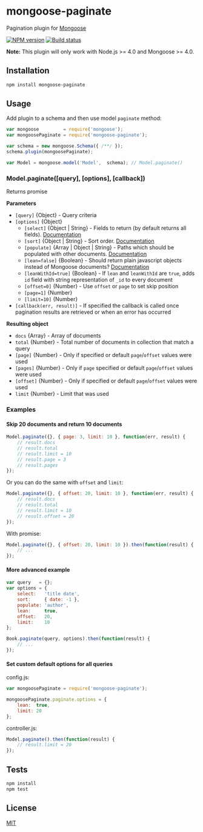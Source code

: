 # mongoose-paginate

Pagination plugin for [Mongoose](http://mongoosejs.com)

[![NPM version](https://img.shields.io/npm/v/mongoose-paginate.svg)](https://npmjs.org/package/mongoose-paginate)
[![Build status](https://travis-ci.org/Jokero/mongoose-paginate.svg?branch=feature%2Frefactoring)](https://travis-ci.org/Jokero/mongoose-paginate)

**Note:** This plugin will only work with Node.js >= 4.0 and Mongoose >= 4.0.

## Installation

```bash
npm install mongoose-paginate
```

## Usage

Add plugin to a schema and then use model `paginate` method:

```js
var mongoose         = require('mongoose');
var mongoosePaginate = require('mongoose-paginate');

var schema = new mongoose.Schema({ /**/ });
schema.plugin(mongoosePaginate);

var Model = mongoose.model('Model',  schema); // Model.paginate()
```

### Model.paginate([query], [options], [callback])

Returns promise

**Parameters**

* `[query]` {Object} - Query criteria
* `[options]` {Object}
  - `[select]` {Object | String} - Fields to return (by default returns all fields). [Documentation](http://mongoosejs.com/docs/api.html#query_Query-select) 
  - `[sort]` {Object | String} - Sort order. [Documentation](http://mongoosejs.com/docs/api.html#query_Query-sort) 
  - `[populate]` {Array | Object | String} - Paths which should be populated with other documents. [Documentation](http://mongoosejs.com/docs/api.html#query_Query-populate)
  - `[lean=false]` {Boolean} - Should return plain javascript objects instead of Mongoose documents?  [Documentation](http://mongoosejs.com/docs/api.html#query_Query-lean)
  - `[leanWithId=true]` {Boolean} - If `lean` and `leanWithId` are `true`, adds `id` field with string representation of `_id` to every document
  - `[offset=0]` {Number} - Use `offset` or `page` to set skip position
  - `[page=1]` {Number}
  - `[limit=10]` {Number}
* `[callback(err, result)]` - If specified the callback is called once pagination results are retrieved or when an error has occurred

**Resulting object**
* `docs` {Array} - Array of documents
* `total` {Number} - Total number of documents in collection that match a query
* `[page]` {Number} - Only if specified or default `page`/`offset` values were used 
* `[pages]` {Number} - Only if `page` specified or default `page`/`offset` values were used 
* `[offset]` {Number} - Only if specified or default `page`/`offset` values were used
* `limit` {Number} - Limit that was used

### Examples

#### Skip 20 documents and return 10 documents

```js
Model.paginate({}, { page: 3, limit: 10 }, function(err, result) {
    // result.docs
    // result.total
    // result.limit = 10
    // result.page = 3
    // result.pages
});
```

Or you can do the same with `offset` and `limit`:
```js
Model.paginate({}, { offset: 20, limit: 10 }, function(err, result) {
    // result.docs
    // result.total
    // result.limit = 10
    // result.offset = 20
});
```

With promise:
```js
Model.paginate({}, { offset: 20, limit: 10 }).then(function(result) {
    // ...
});
```

#### More advanced example

```js
var query   = {};
var options = {
    select:   'title date',
    sort:     { date: -1 },
    populate: 'author',
    lean:     true,
    offset:   20, 
    limit:    10
};

Book.paginate(query, options).then(function(result) {
    // ...
});
```

#### Set custom default options for all queries

config.js:
```js
var mongoosePaginate = require('mongoose-paginate');

mongoosePaginate.paginate.options = { 
    lean:  true,
    limit: 20
};
```

controller.js:
```js
Model.paginate().then(function(result) {
    // result.limit = 20
});
```

## Tests

```bash
npm install
npm test
```

## License

[MIT](LICENSE)
